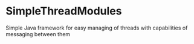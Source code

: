 SimpleThreadModules
===================

Simple Java framework for easy managing of threads with capabilities of messaging between them
